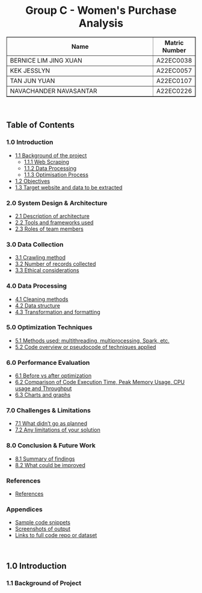 <h1 align="center"> 
  Group C - Women's Purchase Analysis
  <br>
</h1>

<table border="solid" align="center">
  <tr>
    <th>Name</th>
    <th>Matric Number</th>
  </tr>
  <tr>
    <td width=80%>BERNICE LIM JING XUAN</td>
    <td>A22EC0038</td>
  </tr>
  <tr>
    <td width=80%>KEK JESSLYN</td>
    <td>A22EC0057</td>
  </tr>
  <tr>
    <td width=80%>TAN JUN YUAN</td>
    <td>A22EC0107</td>
  </tr>
  <tr>
    <td width=80%>NAVACHANDER NAVASANTAR</td>
    <td>A22EC0226</td>
  </tr>
</table>

<br>

## Table of Contents

### 1.0 Introduction
- [1.1 Background of the project](#11-background-of-the-project)
  - [1.1.1 Web Scraping](#111-web-scraping)
  - [1.1.2 Data Processing](#112-data-processing)
  - [1.1.3 Optimisation Process](#113-optimisation-process)
- [1.2 Objectives](#12-objectives)
- [1.3 Target website and data to be extracted](#13-target-website-and-data-to-be-extracted)

### 2.0 System Design & Architecture
- [2.1 Description of architecture](#21-description-of-architecture)
- [2.2 Tools and frameworks used](#22-tools-and-frameworks-used)
- [2.3 Roles of team members](#23-roles-of-team-members)

### 3.0 Data Collection
- [3.1 Crawling method](#31-crawling-method)
- [3.2 Number of records collected](#32-number-of-records-collected)
- [3.3 Ethical considerations](#33-ethical-considerations)

### 4.0 Data Processing
- [4.1 Cleaning methods](#41-cleaning-methods)
- [4.2 Data structure](#42-data-structure)
- [4.3 Transformation and formatting](#43-transformation-and-formatting)

### 5.0 Optimization Techniques
- [5.1 Methods used: multithreading, multiprocessing, Spark, etc.](#51-methods-used-multithreading-multiprocessing-spark-etc)
- [5.2 Code overview or pseudocode of techniques applied](#52-code-overview-or-pseudocode-of-techniques-applied)

### 6.0 Performance Evaluation
- [6.1 Before vs after optimization](#61-before-vs-after-optimization)
- [6.2 Comparison of Code Execution Time, Peak Memory Usage, CPU usage and Throughput](#62-comparison-of-code-execution-time-peak-memory-usage-cpu-usage-and-throughput)
- [6.3 Charts and graphs](#63-charts-and-graphs)

### 7.0 Challenges & Limitations
- [7.1 What didn’t go as planned](#71-what-didnt-go-as-planned)
- [7.2 Any limitations of your solution](#72-any-limitations-of-your-solution)

### 8.0 Conclusion & Future Work
- [8.1 Summary of findings](#81-summary-of-findings)
- [8.2 What could be improved](#82-what-could-be-improved)

### References
- [References](#references)

### Appendices
- [Sample code snippets](#sample-code-snippets)
- [Screenshots of output](#screenshots-of-output)
- [Links to full code repo or dataset](#links-to-full-code-repo-or-dataset)

<br>

## 1.0 Introduction 
### 1.1 Background of Project 
